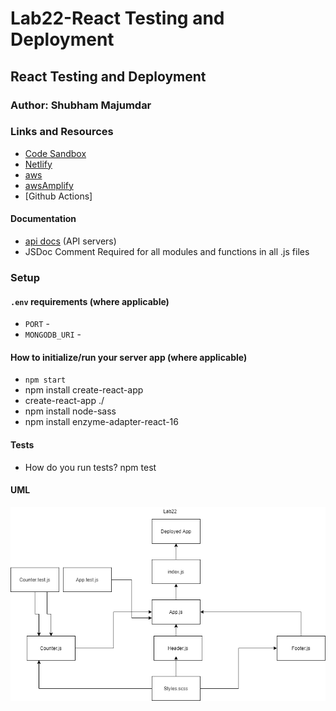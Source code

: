 # Lab22-React Testing and Deployment

## React Testing and Deployment

### Author: Shubham Majumdar

### Links and Resources
* [Code Sandbox]()
* [Netlify](https://tender-swirles-0289f8.netlify.app)
* [aws](http://lab22.s3-website-us-west-1.amazonaws.com)
* [awsAmplify](https://master.d1o6p6dhb8y4zx.amplifyapp.com/)
* [Github Actions]

#### Documentation
* [api docs](http://xyz.com/api-docs) (API servers)
* JSDoc Comment Required for all modules and functions in all .js files

### Setup
#### `.env` requirements (where applicable)
* `PORT` -
* `MONGODB_URI` -

#### How to initialize/run your server app (where applicable)
* `npm start`
* npm install create-react-app
* create-react-app ./
* npm install node-sass
* npm install enzyme-adapter-react-16
  
#### Tests
* How do you run tests?
npm test

#### UML
![UML Diagram](Whiteboard.png)
